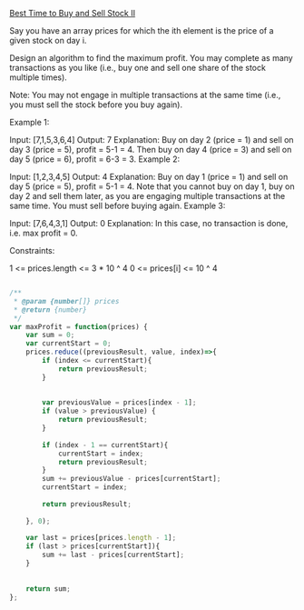 [Best Time to Buy and Sell Stock II
](https://leetcode.com/explore/challenge/card/30-day-leetcoding-challenge/528/week-1/3287/)  

Say you have an array prices for which the ith element is the price of a given stock on day i.

Design an algorithm to find the maximum profit. You may complete as many transactions as you like (i.e., buy one and sell one share of the stock multiple times).

Note: You may not engage in multiple transactions at the same time (i.e., you must sell the stock before you buy again).

Example 1:

Input: [7,1,5,3,6,4]
Output: 7
Explanation: Buy on day 2 (price = 1) and sell on day 3 (price = 5), profit = 5-1 = 4.
             Then buy on day 4 (price = 3) and sell on day 5 (price = 6), profit = 6-3 = 3.
Example 2:

Input: [1,2,3,4,5]
Output: 4
Explanation: Buy on day 1 (price = 1) and sell on day 5 (price = 5), profit = 5-1 = 4.
             Note that you cannot buy on day 1, buy on day 2 and sell them later, as you are
             engaging multiple transactions at the same time. You must sell before buying again.
Example 3:

Input: [7,6,4,3,1]
Output: 0
Explanation: In this case, no transaction is done, i.e. max profit = 0.
 

Constraints:

1 <= prices.length <= 3 * 10 ^ 4
0 <= prices[i] <= 10 ^ 4

```javascript

/**
 * @param {number[]} prices
 * @return {number}
 */
var maxProfit = function(prices) {
    var sum = 0;
    var currentStart = 0;
    prices.reduce((previousResult, value, index)=>{
        if (index <= currentStart){
            return previousResult;
        }
        
        
        var previousValue = prices[index - 1];
        if (value > previousValue) {
            return previousResult;
        }
        
        if (index - 1 == currentStart){
            currentStart = index;
            return previousResult;
        }
        sum += previousValue - prices[currentStart];
        currentStart = index;
        
        return previousResult;
        
    }, 0);
    
    var last = prices[prices.length - 1];
    if (last > prices[currentStart]){
        sum += last - prices[currentStart];
    }
    
    
    return sum;
};

```